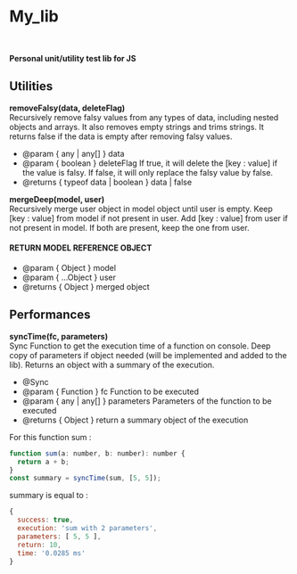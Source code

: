 # My_lib

<br>

**Personal unit/utility test lib for JS**
<br>

## Utilities

**removeFalsy(data, deleteFlag)**<br>
Recursively remove falsy values from any types of data, including nested objects and arrays. It also removes empty strings and trims strings. It returns false if the data is empty after removing falsy values.

- @param { any | any[] } data
- @param { boolean } deleteFlag If true, it will delete the [key : value] if the value is falsy. If false, it will only replace the falsy value by false.
- @returns { typeof data | boolean } data | false



**mergeDeep(model, user)**<br>
Recursively merge user object in model object until user is empty. Keep [key : value] from model if not present in user. Add [key : value] from user if not present in model. If both are present, keep the one from user. <br>
<h4>RETURN MODEL REFERENCE OBJECT</h4>

- @param { Object } model
- @param { ...Object } user
- @returns { Object } merged object




## Performances

**syncTime(fc, parameters)**<br>
Sync Function to get the execution time of a function on console. Deep copy of parameters if object needed (will be implemented and added to the lib). Returns an object with a summary of the execution.

- @Sync
- @param { Function } fc Function to be executed
- @param { any | any[] } parameters Parameters of the function to be executed
- @returns { Object } return a summary object of the execution

For this function sum :

```javascript
function sum(a: number, b: number): number {
  return a + b;
}
const summary = syncTime(sum, [5, 5]);
```

summary is equal to :

```javascript
{
  success: true,
  execution: 'sum with 2 parameters',
  parameters: [ 5, 5 ],
  return: 10,
  time: '0.0285 ms'
}
```
